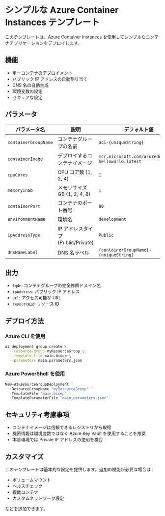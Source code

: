 # シンプルな Azure Container Instances テンプレート

このテンプレートは、Azure Container Instances を使用してシンプルなコンテナアプリケーションをデプロイします。

## 機能

- 単一コンテナのデプロイメント
- パブリック IP アドレスの自動割り当て
- DNS 名の自動生成
- 環境変数の設定
- セキュアな設定

## パラメータ

| パラメータ名 | 説明 | デフォルト値 |
|-------------|------|-------------|
| `containerGroupName` | コンテナグループの名前 | `aci-{uniqueString}` |
| `containerImage` | デプロイするコンテナイメージ | `mcr.microsoft.com/azuredocs/aci-helloworld:latest` |
| `cpuCores` | CPU コア数 (1, 2, 4) | `1` |
| `memoryInGb` | メモリサイズ GB (1, 2, 4, 8) | `1` |
| `containerPort` | コンテナのポート番号 | `80` |
| `environmentName` | 環境名 | `development` |
| `ipAddressType` | IP アドレスタイプ (Public/Private) | `Public` |
| `dnsNameLabel` | DNS 名ラベル | `{containerGroupName}-{uniqueString}` |

## 出力

- `fqdn`: コンテナグループの完全修飾ドメイン名
- `ipAddress`: パブリック IP アドレス
- `url`: アクセス可能な URL
- `resourceId`: リソース ID

## デプロイ方法

### Azure CLI を使用

```bash
az deployment group create \
  --resource-group myResourceGroup \
  --template-file main.bicep \
  --parameters main.parameters.json
```

### Azure PowerShell を使用

```powershell
New-AzResourceGroupDeployment `
  -ResourceGroupName "myResourceGroup" `
  -TemplateFile "main.bicep" `
  -TemplateParameterFile "main.parameters.json"
```

## セキュリティ考慮事項

- コンテナイメージは信頼できるレジストリから取得
- 機密情報は環境変数ではなく Azure Key Vault を使用することを推奨
- 本番環境では Private IP アドレスの使用を検討

## カスタマイズ

このテンプレートは基本的な設定を提供します。追加の機能が必要な場合は：

- ボリュームマウント
- ヘルスチェック
- 複数コンテナ
- カスタムネットワーク設定

などを追加できます。
